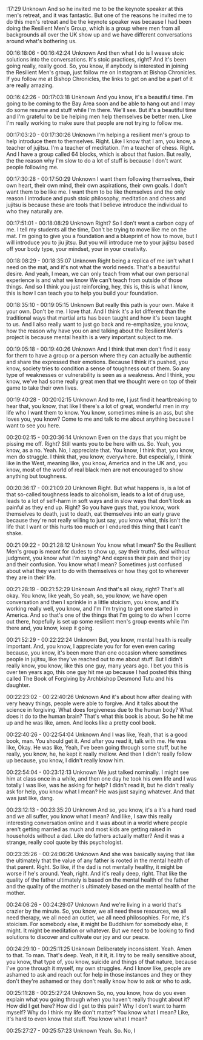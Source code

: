 :17:29
Unknown
And so he invited me to be the keynote speaker at this men's retreat, and it was fantastic. But one of the reasons he invited me to do this men's retreat and be the keynote speaker was because I had been doing the Resilient Men's Group, which is a group where men from all backgrounds all over the UK show up and we have different conversations around what's bothering us.

00:16:18:06 - 00:16:42:24
Unknown
And then what I do is I weave stoic solutions into the conversations. It's stoic practices, right? And it's been going really, really good. So, you know, if anybody is interested in joining the Resilient Men's group, just follow me on Instagram at Bishop Chronicles. If you follow me at Bishop Chronicles, the links to get on and be a part of it are really amazing.

00:16:42:26 - 00:17:03:18
Unknown
And you know, it's a beautiful time. I'm going to be coming to the Bay Area soon and be able to hang out and I may do some resume and stuff while I'm there. We'll see. But it's a beautiful time and I'm grateful to be be helping men help themselves be better men. Like I'm really working to make sure that people are not trying to follow me.

00:17:03:20 - 00:17:30:26
Unknown
I'm helping a resilient men's group to help introduce them to themselves. Right. Like I know that I am, you know, a teacher of jujitsu. I'm a teacher of meditation. I'm a teacher of chess. Right. And I have a group called 64 blocks, which is about that fusion. But really, the the reason why I'm slow to do a lot of stuff is because I don't want people following me.

00:17:30:28 - 00:17:50:29
Unknown
I want them following themselves, their own heart, their own mind, their own aspirations, their own goals. I don't want them to be like me. I want them to be like themselves and the only reason I introduce and push stoic philosophy, meditation and chess and jujitsu is because these are tools that I believe introduce the individual to who they naturally are.

00:17:51:01 - 00:18:08:29
Unknown
Right? So I don't want a carbon copy of me. I tell my students all the time, Don't be trying to move like me on the mat. I'm going to give you a foundation and a blueprint of how to move, but I will introduce you to jiu jitsu. But you will introduce me to your jujitsu based off your body type, your mindset, your in your creativity.

00:18:08:29 - 00:18:35:07
Unknown
Right being a replica of me isn't what I need on the mat, and it's not what the world needs. That's a beautiful desire. And yeah, I mean, we can only teach from what our own personal experience is and what we know We can't teach from outside of those things. And so I think you just reinforcing, hey, this is, this is what I know, this is how I can teach you to help you build your foundation.

00:18:35:10 - 00:19:05:15
Unknown
But really this path is your own. Make it your own. Don't be me. I love that. And I think it's a lot different than the traditional ways that martial arts has been taught and how it's been taught to us. And I also really want to just go back and re-emphasize, you know, how the reason why have you on and talking about the Resilient Men's project is because mental health is a very important subject to me.

00:19:05:18 - 00:19:40:26
Unknown
And I think that men don't find it easy for them to have a group or a person where they can actually be authentic and share the expressed their emotions. Because I think it's pushed, you know, society tries to condition a sense of toughness out of them. So any type of weaknesses or vulnerability is seen as a weakness. And I think, you know, we've had some really great men that we thought were on top of their game to take their own lives.

00:19:40:28 - 00:20:02:15
Unknown
And to me, I just find it heartbreaking to hear that, you know, that like I there's a lot of great, wonderful men in my life who I want them to know. You know, sometimes mine is an ass, but she loves you, you know? Come to me and talk to me about anything because I want to see you here.

00:20:02:15 - 00:20:36:14
Unknown
Even on the days that you might be pissing me off. Right? Still wants you to be here with us. So. Yeah, you know, as a no. Yeah. No, I appreciate that. You know, I think that, you know, men do struggle. I think that, you know, everywhere. But especially, I think like in the West, meaning like, you know, America and in the UK and, you know, most of the world of real black men are not encouraged to show anything but toughness.

00:20:36:17 - 00:21:09:20
Unknown
Right. But what happens is, is a lot of that so-called toughness leads to alcoholism, leads to a lot of drug use, leads to a lot of self-harm in soft ways and in slow ways that don't look as painful as they end up. Right? So you have guys that, you know, work themselves to death, just to death, eat themselves into an early grave because they're not really willing to just say, you know what, this isn't the life that I want or this hurts too much or I endured this thing that I can't shake.

00:21:09:22 - 00:21:28:12
Unknown
You know what I mean? So the Resilient Men's group is meant for dudes to show up, say their truths, deal without judgment, you know what I'm saying? And express their pain and their joy and their confusion. You know what I mean? Sometimes just confused about what they want to do with themselves or how they got to wherever they are in their life.

00:21:28:19 - 00:21:52:29
Unknown
And that's all okay, right? That's all okay. You know, like yeah, So yeah, so, you know, we have open conversation and then I sprinkle in a little stoicism, you know, and it's working really well, you know, and I'm I'm trying to get one started in America. And so that's one of the things that I'm going to do when I come out there, hopefully is set up some resilient men's group events while I'm there and, you know, keep it going.

00:21:52:29 - 00:22:22:24
Unknown
But, you know, mental health is really important. And, you know, I appreciate you for for even even caring because, you know, it's been more than one occasion where sometimes people in jujitsu, like they've reached out to me about stuff. But I didn't really know, you know, like this one guy, many years ago. I bet you this is over ten years ago, this one guy hit me up because I had posted this thing called The Book of Forgiving by Archbishop Desmond Tutu and his daughter.

00:22:23:02 - 00:22:40:26
Unknown
And it's about how after dealing with very heavy things, people were able to forgive. And it talks about the science in forgiving. What does forgiveness due to the human body? What does it do to the human brain? That's what this book is about. So he hit me up and he was like, amen. And looks like a pretty cool book.

00:22:40:26 - 00:22:54:04
Unknown
And I was like, Yeah, that is a good book, man. You should get it. And after you read it, talk with me. He was like, Okay. He was like, Yeah, I've been going through some stuff, but he really, you know, he, he kept it really mellow. And then I didn't really follow up because, you know, I didn't really know him.

00:22:54:04 - 00:23:12:13
Unknown
We just talked nominally. I might see him at class once in a while, and then one day he took his own life and I was totally I was like, was he asking for help? I didn't read it, but he didn't really ask for help, you know what I mean? He was just saying whatever. And that was just like, dang.

00:23:12:13 - 00:23:35:20
Unknown
And so, you know, it's a it's a hard road and we all suffer, you know what I mean? And like, I saw this really interesting conversation online and it was about in a world where people aren't getting married as much and most kids are getting raised in households without a dad. Like do fathers actually matter? And it was a strange, really cool quote by this psychologist.

00:23:35:26 - 00:24:06:26
Unknown
And she was basically saying that like the ultimately that the value of any father is rooted in the mental health of that parent. Right. So like, if the dad is not mentally healthy, it might be worse if he's around. Yeah, right. And it's really deep, right. That like the quality of the father ultimately is based on the mental health of the father and the quality of the mother is ultimately based on the mental health of the mother.

00:24:06:26 - 00:24:29:07
Unknown
And we're living in a world that's crazier by the minute. So, you know, we all need these resources, we all need therapy, we all need an outlet, we all need philosophies. For me, it's stoicism. For somebody else, it might be Buddhism for somebody else, it might. It might be meditation or whatever. But we need to be looking to find solutions to discover and cultivate our joy and our peace.

00:24:29:10 - 00:25:11:25
Unknown
Deliberately inconsistent. Yeah. Amen to that. To man. That's deep. Yeah, it it it, it. I try to be really sensitive about, you know, that type of, you know, suicide and things of that nature, because I've gone through it myself, my own struggles. And I know like, people are ashamed to ask and reach out for help in those instances and they or they don't they're ashamed or they don't really know how to ask or who to ask.

00:25:11:28 - 00:25:27:24
Unknown
So, no, you know, how do you even explain what you going through when you haven't really thought about it? How did I get here? How did I get to this pain? Why I don't want to harm myself? Why do I think my life don't matter? You know what I mean? Like, it's hard to even know that stuff. You know what I mean?

00:25:27:27 - 00:25:57:23
Unknown
Yeah. So. No, I